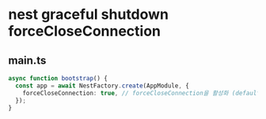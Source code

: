 # nest graceful shutdown forceCloseConnection

## main.ts

```ts
async function bootstrap() {
  const app = await NestFactory.create(AppModule, {
    forceCloseConnection: true, // forceCloseConnection을 활성화 (default: false)
  });
}
```
